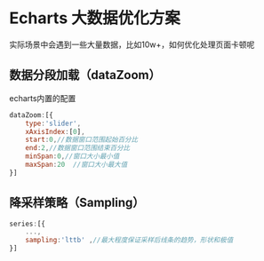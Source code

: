 # Echarts 大数据优化方案
实际场景中会遇到一些大量数据，比如10w+，如何优化处理页面卡顿呢

## 数据分段加载（dataZoom）
echarts内置的配置
```js
dataZoom:[{
    type:'slider',
    xAxisIndex:[0],
    start:0,//数据窗口范围起始百分比
    end:2,//数据窗口范围结束百分比
    minSpan:0,//窗口大小最小值
    maxSpan:20  //窗口大小最大值
}]

```


## 降采样策略（Sampling）

```js
series:[{
    ...,
    sampling:'lttb' ,//最大程度保证采样后线条的趋势，形状和极值
}]

```